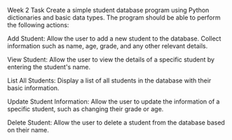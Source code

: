 Week 2 Task
Create a simple student database program using Python dictionaries and basic data types. The program should be able to perform the following actions:

Add Student: Allow the user to add a new student to the database. Collect information such as name, age, grade, and any other relevant details.

View Student: Allow the user to view the details of a specific student by entering the student's name.

List All Students: Display a list of all students in the database with their basic information.

Update Student Information: Allow the user to update the information of a specific student, such as changing their grade or age.

Delete Student: Allow the user to delete a student from the database based on their name.

